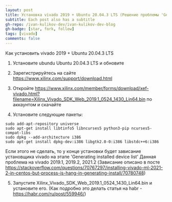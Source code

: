 ```yaml
---
layout: post
title: Установка vivado 2019 + Ubuntu 20.04.3 LTS (Решение проблемы 'Generating installed device list')
subtitle: Each post also has a subtitle
gh-repo: /ivan-kulikov-dev/ivan-kulikov-dev-blog
gh-badge: [star, fork, follow]
tags: [vivado]
comments: false
---
```


Как установить vivado 2019 + Ubuntu 20.04.3 LTS

1) Установите ubundu Ubuntu 20.04.3 LTS и обновите

3) Зарегистрируйтесь на сайте https://www.xilinx.com/support/download.html

4) Откройте  https://www.xilinx.com/member/forms/download/xef-vivado.html?filename=Xilinx_Vivado_SDK_Web_2019.1_0524_1430_Lin64.bin по аккаунтом и скачайте

5) Установите следующие пакеты:
```
sudo add-apt-repository universe
sudo apt-get install libtinfo5 libncurses5 python3-pip ncurses5-compat-libs
sudo dpkg --add-architecture i386
sudo apt-get install dpkg-dev:i386 libgtk2.0-0:i386 libstdc++6:i386
```
Если этого не сделать, то у конце установки будет зависание установщика vivado на этапе 'Generating installed device list'
Данная проблема на vivado 2019.1, 2019.2, 2021.2
(Зависание описано в посте https://stackoverflow.com/questions/70767297/installing-vivado-ml-2021-2-in-centos-but-process-is-hang-in-generating-install/70780748)

5) Запустите Xilinx_Vivado_SDK_Web_2019.1_0524_1430_Lin64.bin и установите его. (Как подробно это делать статья на habr - https://habr.com/ru/post/559946/)

